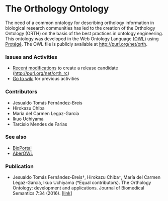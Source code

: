 # The Orthology Ontology
The need of a common ontology for describing orthology information in biological research communities has led to the creation of the Orthology Ontology (ORTH) on the basis of the best practices in ontology engineering. This ontology was developed in the Web Ontology Language ([OWL](http://www.w3.org/TR/owl2-overview/)) using [Protégé](http://protege.stanford.edu). 
The OWL file is publicly available at http://purl.org/net/orth.

### Issues and Activities
* [Recent modifications](https://docs.google.com/spreadsheets/d/1z2e1SVAAmkzn439dWdluukOEZilTl-ZTZcdGbnGyRAA/edit?ts=59b7776a#gid=0) to create a release candidate (http://purl.org/net/orth_rc)
* [Go to wiki](https://github.com/qfo/OrthologyOntology/wiki/Orthology-Ontology-wiki) for previous activities

### Contributors
* Jesualdo Tomás Fernández-Breis
* Hirokazu Chiba
* María del Carmen Legaz-García
* Ikuo Uchiyama
* Tarcisio Mendes de Farias

### See also
* [BioPortal](http://bioportal.bioontology.org/ontologies/ORTH)
* [AberOWL](http://aber-owl.net/ontology/ORTH)

### Publication
* Jesualdo Tomás Fernández-Breis†, Hirokazu Chiba†, María del Carmen Legaz-García, Ikuo Uchiyama (†Equal contributors). The Orthology Ontology: development and applications. Journal of Biomedical Semantics 7:34 (2016). [[link](http://www.jbiomedsem.com/content/7/1/34)]
